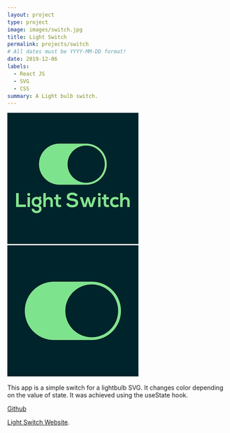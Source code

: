 ```yaml
---
layout: project
type: project
image: images/switch.jpg
title: Light Switch
permalink: projects/switch
# All dates must be YYYY-MM-DD format!
date: 2019-12-06
labels:
  - React JS
  - SVG
  - CSS
summary: A Light bulb switch.
---
```


<div class="ui small rounded images">
  <img class="ui image" src="../images/switch.jpg">
  <img class="ui image" src="../images/switch2.jpg">
</div>

This app is a simple switch for a lightbulb SVG. It changes color depending on the value of state. It was achieved using the useState hook.

<a href="https://github.com/PJMantoss/light-switch"><i class="large github icon "></i>Github</a>

[Light Switch Website](https://light-switch.netlify.com/).
